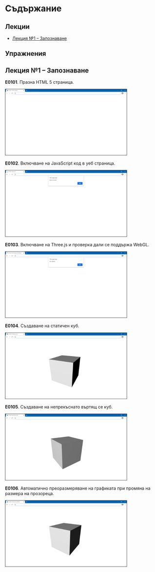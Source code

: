 # Съдържание

## Лекции
- [Лекция №1 &ndash; Запознаване](#лекция-1--запознаване)
<!--
- [Лекция №2 &ndash; Обекти](#лекция-2--обекти)
- [Лекция №3 &ndash; Материали](#лекция-3--материали)
- [Лекция №4 &ndash; Анимация](#лекция-4--анимация)
- [Лекция №5 &ndash; Роботи](#лекция-5--роботи)
- [Лекция №6 &ndash; Физика](#лекция-6--физика)
- [Лекция №7 &ndash; Стерео-1](#лекция-7--стерео-1)
- [Лекция №8 &ndash; Стерео-2](#лекция-8--стерео-2)
- [Лекция №9 &ndash; Позициониране](#лекция-9--позициониране)
- [Лекция №10 &ndash; Камера](#лекция-10--камера)
- [Лекция №11 &ndash; Текстури](#лекция-11--текстури)
- [Лекция №12 &ndash; Скелети](#лекция-12--скелети)
- [Лекция №13 &ndash; VR шлемове](#лекция-13--vr-шлемове)
- [Лекция №14 &ndash; Външни модели](#лекция-14--външни-модели)
-->

## Упражнения

<!--
- [Упражнение №9 &ndash; Позициониране](#упражнение-9--позициониране)
- [Упражнение №10 &ndash; Камера](#упражнение-10--камера)
- [Упражнение №13 &ndash; VR шлемове](#упражнение-13--vr-шлемове)
-->


## Лекция №1 &ndash; Запознаване

**E0101**. Празна HTML 5 страница.

[<kbd><img src="LecturesBG/01/E0101-html-skeleton.jpg" width="400"></kbd>](https://boytchev.github.io/CourseVAX/LecturesBG/01/E0101-html-skeleton.html)

**E0102**. Включване на JavaScript код в уеб страница.

[<kbd><img src="LecturesBG/01/E0102-js-code.jpg" width="400"></kbd>](https://boytchev.github.io/CourseVAX/LecturesBG/01/E0102-js-code.html)

**E0103**. Включване на Three.js и проверка дали се поддържа WebGL.

[<kbd><img src="LecturesBG/01/E0103-including-three-js.jpg" width="400"></kbd>](https://boytchev.github.io/CourseVAX/LecturesBG/01/E0103-including-three-js.html)

**E0104**. Създаване на статичен куб.

[<kbd><img src="LecturesBG/01/E0104-static-cube.jpg" width="400"></kbd>](https://boytchev.github.io/CourseVAX/LecturesBG/01/E0104-static-cube.html)

**E0105**. Създаване на непрекъснато въртящ се куб.

[<kbd><img src="LecturesBG/01/E0105-rotating-cube.jpg" width="400"></kbd>](https://boytchev.github.io/CourseVAX/LecturesBG/01/E0105-rotating-cube.html)

**E0106**. Автоматично преоразмеряване на графиката при промяна на размера на прозореца.

[<kbd><img src="LecturesBG/01/E0106-mobile-politeness.jpg" width="400"></kbd>](https://boytchev.github.io/CourseVAX/LecturesBG/01/E0106-mobile-politeness.html)

<!--
## Лекция №2 &ndash; Обекти

**E0201**. Показване на скоростта на работа с библиотеката Stats.

[<kbd><img src="LecturesBG/02/E0201-stats.jpg" width="400"></kbd>](https://boytchev.github.io/CourseVAX/LecturesBG/02/E0201-stats.html)

**E0202**. Модел на кръстачка от правоъгълни паралелепипеди с BoxGeometry.

[<kbd><img src="LecturesBG/02/E0202-3d-cross.jpg" width="400"></kbd>](https://boytchev.github.io/CourseVAX/LecturesBG/02/E0202-3d-cross.html)

**E0203**. Създаване на наша библиотека vax.js за по-кратък код.

[<kbd><img src="LecturesBG/02/E0203-vax.jpg" width="400"></kbd>](https://boytchev.github.io/CourseVAX/LecturesBG/02/E0203-vax.html)

**E0204**. Модел на стълба от цилиндри с CylinderGeometry.

[<kbd><img src="LecturesBG/02/E0204-ladder.jpg" width="400"></kbd>](https://boytchev.github.io/CourseVAX/LecturesBG/02/E0204-ladder.html)

**E0205**. Несполучлив опит за въртене на стълба.

[<kbd><img src="LecturesBG/02/E0205-disjoint-ladder.jpg" width="400"></kbd>](https://boytchev.github.io/CourseVAX/LecturesBG/02/E0205-disjoint-ladder.html)

**E0206**. Въртене на стълба, сглобена като един групов обект.

[<kbd><img src="LecturesBG/02/E0206-rotating-ladder.jpg" width="400"></kbd>](https://boytchev.github.io/CourseVAX/LecturesBG/02/E0206-rotating-ladder.html)

**E0207**. Модел на капсула от цилиндър и сфери със SphereGeometry.

[<kbd><img src="LecturesBG/02/E0207-capsule.jpg" width="400"></kbd>](https://boytchev.github.io/CourseVAX/LecturesBG/02/E0207-capsule.html)

**E0208**. Верига от 3 халки с тор с TorusGeometry.

[<kbd><img src="LecturesBG/02/E0208-chain.jpg" width="400"></kbd>](https://boytchev.github.io/CourseVAX/LecturesBG/02/E0208-chain.html)

**E0209**. Сплескване на халките чрез промяна на мащаба.

[<kbd><img src="LecturesBG/02/E0209-flat-chain.jpg" width="400"></kbd>](https://boytchev.github.io/CourseVAX/LecturesBG/02/E0209-flat-chain.html)

**E0210**. Изчезващи недобре въртящи се плочки с PlaneGeometry.

[<kbd><img src="LecturesBG/02/E0210-planes.jpg" width="400"></kbd>](https://boytchev.github.io/CourseVAX/LecturesBG/02/E0210-planes.html)

**E0211**. Замяна на плочките с 3D плочки.

[<kbd><img src="LecturesBG/02/E0211-3D-plates.jpg" width="400"></kbd>](https://boytchev.github.io/CourseVAX/LecturesBG/02/E0211-3D-plates.html)

**E0212**. Правилно въртящи се плочки с промяна на реда на въртене около осите.

[<kbd><img src="LecturesBG/02/E0212-rotating-plates.jpg" width="400"></kbd>](https://boytchev.github.io/CourseVAX/LecturesBG/02/E0212-rotating-plates.html)

**E0213**. Сглобяване на продупчен пресечен конус-тръба от CylinderGeometry и RingGeometry.

[<kbd><img src="LecturesBG/02/E0213-cone-with-hole.jpg" width="400"></kbd>](https://boytchev.github.io/CourseVAX/LecturesBG/02/E0213-cone-with-hole.html)


## Лекция №3 &ndash; Материали

**E0301**. Основен материал &ndash; без полутонове.

[<kbd><img src="LecturesBG/03/E0301-basic-material.jpg" width="400"></kbd>](https://boytchev.github.io/CourseVAX/LecturesBG/03/E0301-basic-material.html)

**E0302**. Ламбертов материал с полутонове.

[<kbd><img src="LecturesBG/03/E0302-lambert-material.jpg" width="400"></kbd>](https://boytchev.github.io/CourseVAX/LecturesBG/03/E0302-lambert-material.html)

**E0303**. Фонгов материал с полутонове и лъскавина.

[<kbd><img src="LecturesBG/03/E0303-phong-material.jpg" width="400"></kbd>](https://boytchev.github.io/CourseVAX/LecturesBG/03/E0303-phong-material.html)

**E0304**. Сравнение на ламбертов и фонгов материал.

[<kbd><img src="LecturesBG/03/E0304-comparison-lambert-phong.jpg" width="400"></kbd>](https://boytchev.github.io/CourseVAX/LecturesBG/03/E0304-comparison-lambert-phong.html)

**E0305**. Фасетно (плоско) осветяване на отделните стени.

[<kbd><img src="LecturesBG/03/E0305-flat-shading.jpg" width="400"></kbd>](https://boytchev.github.io/CourseVAX/LecturesBG/03/E0305-flat-shading.html)

**E0306**. Контролиране на степента на лъскавината при фонгов материал.

[<kbd><img src="LecturesBG/03/E0306-shininess.jpg" width="400"></kbd>](https://boytchev.github.io/CourseVAX/LecturesBG/03/E0306-shininess.html)

**E0307**. Прозрачност без ръчно контролиране на реда на рисуване.

[<kbd><img src="LecturesBG/03/E0307-opacity.jpg" width="400"></kbd>](https://boytchev.github.io/CourseVAX/LecturesBG/03/E0307-opacity.html)

**E0308**. Прозрачност с ръчно контролиране на реда на рисуване.

[<kbd><img src="LecturesBG/03/E0308-opacity-2.jpg" width="400"></kbd>](https://boytchev.github.io/CourseVAX/LecturesBG/03/E0308-opacity-2.html)

**E0309**. Помощен материал за визуализиране на ориентацията на нормалните вектори.

[<kbd><img src="LecturesBG/03/E0309-normal-material.jpg" width="400"></kbd>](https://boytchev.github.io/CourseVAX/LecturesBG/03/E0309-normal-material.html)

**E0310**. Помощен обект за визуализиране на нормалните вектори като отсечки.

[<kbd><img src="LecturesBG/03/E0310-normal-helper.jpg" width="400"></kbd>](https://boytchev.github.io/CourseVAX/LecturesBG/03/E0310-normal-helper.html)

**E0311**. Използване на точкова светлина.

[<kbd><img src="LecturesBG/03/E0311-point-light.jpg" width="400"></kbd>](https://boytchev.github.io/CourseVAX/LecturesBG/03/E0311-point-light.html)

**E0312**. Модел с три цветни и подвижни точкови светлини.

[<kbd><img src="LecturesBG/03/E0312-three-point-lights.jpg" width="400"></kbd>](https://boytchev.github.io/CourseVAX/LecturesBG/03/E0312-three-point-lights.html)

**E0313**. Създаване на сянка на обект върху друг обект.

[<kbd><img src="LecturesBG/03/E0313-shadow.jpg" width="400"></kbd>](https://boytchev.github.io/CourseVAX/LecturesBG/03/E0313-shadow.html)

**E0314**. Сянка пти точкова светлина.

[<kbd><img src="LecturesBG/03/E0314-point-light-shadow.jpg" width="400"></kbd>](https://boytchev.github.io/CourseVAX/LecturesBG/03/E0314-point-light-shadow.html)

**E0315**. Използване на насочена светлина.

[<kbd><img src="LecturesBG/03/E0315-directional-light.jpg" width="400"></kbd>](https://boytchev.github.io/CourseVAX/LecturesBG/03/E0315-directional-light.html)

**E0316**. Използване на прожекторна светлина.

[<kbd><img src="LecturesBG/03/E0316-spot-light.jpg" width="400"></kbd>](https://boytchev.github.io/CourseVAX/LecturesBG/03/E0316-spot-light.html)

**E0317**. Използване на полусферична светлина.

[<kbd><img src="LecturesBG/03/E0317-hemisphere-light.jpg" width="400"></kbd>](https://boytchev.github.io/CourseVAX/LecturesBG/03/E0317-hemisphere-light.html)

**E0318**. Използване на околна светлина и прожекторна светлина.

[<kbd><img src="LecturesBG/03/E0318-ambient-and-spot-lights.jpg" width="400"></kbd>](https://boytchev.github.io/CourseVAX/LecturesBG/03/E0318-ambient-and-spot-lights.html)

**E0319**. Добавяне на излъчвана светлина от обект.

[<kbd><img src="LecturesBG/03/E0319-emissive-light.jpg" width="400"></kbd>](https://boytchev.github.io/CourseVAX/LecturesBG/03/E0319-emissive-light.html)



## Лекция №4 &ndash; Анимация

**E0401**. Движение между две случайни точки в 3D.

[<kbd><img src="LecturesBG/04/E0401-linear-vector.jpg" width="400"></kbd>](https://boytchev.github.io/CourseVAX/LecturesBG/04/E0401-linear-vector.html)

**E0402**. Забавено движение между две случайни точки в 3D.

[<kbd><img src="LecturesBG/04/E0402-linear-vector-slow.jpg" width="400"></kbd>](https://boytchev.github.io/CourseVAX/LecturesBG/04/E0402-linear-vector-slow.html)

**E0403**. Забързано движение между две случайни точки в 3D.

[<kbd><img src="LecturesBG/04/E0403-linear-vector-fast.jpg" width="400"></kbd>](https://boytchev.github.io/CourseVAX/LecturesBG/04/E0403-linear-vector-fast.html)

**E0404**. Верижно движение като поредица от няколко линейни движения.

[<kbd><img src="LecturesBG/04/E0404-linear-vector-chained.jpg" width="400"></kbd>](https://boytchev.github.io/CourseVAX/LecturesBG/04/E0404-linear-vector-chained.html)

**E0405**. Движение с линейна комбинация.

[<kbd><img src="LecturesBG/04/E0405-linear-combination.jpg" width="400"></kbd>](https://boytchev.github.io/CourseVAX/LecturesBG/04/E0405-linear-combination.html)

**E0406**. Движение с динамична линейна комбинация.

[<kbd><img src="LecturesBG/04/E0406-linear-combination-dynamic.jpg" width="400"></kbd>](https://boytchev.github.io/CourseVAX/LecturesBG/04/E0406-linear-combination-dynamic.html)

**E0407**. Пилон с лампа и с рояк мухи около нея &ndash; движение по околната стена на цилиндър.

[<kbd><img src="LecturesBG/04/E0407-trajectory-cylindrical.jpg" width="400"></kbd>](https://boytchev.github.io/CourseVAX/LecturesBG/04/E0407-trajectory-cylindrical.html)

**E0408**. Движение по наклонена заоблена траектория.

[<kbd><img src="LecturesBG/04/E0408-trajectory-formula.jpg" width="400"></kbd>](https://boytchev.github.io/CourseVAX/LecturesBG/04/E0408-trajectory-formula.html)

**E0409**. Библиотека tween.

[<kbd><img src="LecturesBG/04/E0409-tween.jpg" width="400"></kbd>](https://boytchev.github.io/CourseVAX/LecturesBG/04/E0409-tween.html)

**E0410**. Отлагане на началото на анимация.

[<kbd><img src="LecturesBG/04/E0410-tween-delay.jpg" width="400"></kbd>](https://boytchev.github.io/CourseVAX/LecturesBG/04/E0410-tween-delay.html)

**E0411**. Едновременно движение на група от обекти.

[<kbd><img src="LecturesBG/04/E0411-tween-group.jpg" width="400"></kbd>](https://boytchev.github.io/CourseVAX/LecturesBG/04/E0411-tween-group.html)

**E0412**. Безкрайна поредица от движения.

[<kbd><img src="LecturesBG/04/E0412-tween-infinite.jpg" width="400"></kbd>](https://boytchev.github.io/CourseVAX/LecturesBG/04/E0412-tween-infinite.html)

**E0413**. Кубична плавност в началото на движение.

[<kbd><img src="LecturesBG/04/E0413-tween-cubic-in.jpg" width="400"></kbd>](https://boytchev.github.io/CourseVAX/LecturesBG/04/E0413-tween-cubic-in.html)

**E0414**. Кубична плавност в края на движение.

[<kbd><img src="LecturesBG/04/E0414-tween-cubic-out.jpg" width="400"></kbd>](https://boytchev.github.io/CourseVAX/LecturesBG/04/E0414-tween-cubic-out.html)

**E0415**.  Кубична плавност в началото и в края на движение.

[<kbd><img src="LecturesBG/04/E0415-tween-cubic-inout.jpg" width="400"></kbd>](https://boytchev.github.io/CourseVAX/LecturesBG/04/E0415-tween-cubic-inout.html)

**E0416**. Еластична плавност в края на движение.

[<kbd><img src="LecturesBG/04/E0416-tween-elastic-out.jpg" width="400"></kbd>](https://boytchev.github.io/CourseVAX/LecturesBG/04/E0416-tween-elastic-out.html)

**E0417**. Интерактивна промяна на числова стойност.

[<kbd><img src="LecturesBG/04/E0417-gui-number.jpg" width="400"></kbd>](https://boytchev.github.io/CourseVAX/LecturesBG/04/E0417-gui-number.html)

**E0418**. Интерактивна промяна на координати.

[<kbd><img src="LecturesBG/04/E0418-gui-coordinates.jpg" width="400"></kbd>](https://boytchev.github.io/CourseVAX/LecturesBG/04/E0418-gui-coordinates.html)

**E0419**. Групиране на интерактивни елементи в папки.

[<kbd><img src="LecturesBG/04/E0419-gui-folders.jpg" width="400"></kbd>](https://boytchev.github.io/CourseVAX/LecturesBG/04/E0419-gui-folders.html)

**E0420**. Интерактивна промяна на булева стойност.

[<kbd><img src="LecturesBG/04/E0420-gui-boolean.jpg" width="400"></kbd>](https://boytchev.github.io/CourseVAX/LecturesBG/04/E0420-gui-boolean.html)

**E0421**. Задаване на списък от възможни стойности.

[<kbd><img src="LecturesBG/04/E0421-gui-list.jpg" width="400"></kbd>](https://boytchev.github.io/CourseVAX/LecturesBG/04/E0421-gui-list.html)

**E0422**. Задаване на списък от имена на възможни стойности. 

[<kbd><img src="LecturesBG/04/E0422-gui-list-named.jpg" width="400"></kbd>](https://boytchev.github.io/CourseVAX/LecturesBG/04/E0422-gui-list-named.html)

**E0423**. Интерактивна промяна на цвят.

[<kbd><img src="LecturesBG/04/E0423-gui-color.jpg" width="400"></kbd>](https://boytchev.github.io/CourseVAX/LecturesBG/04/E0423-gui-color.html)

**E0424**. Интерактивна навигация с контроли.

[<kbd><img src="LecturesBG/04/E0424-navigation-gui.jpg" width="400"></kbd>](https://boytchev.github.io/CourseVAX/LecturesBG/04/E0424-navigation-gui.html)

**E0425**. Интерактивна навигация с мишка.

[<kbd><img src="LecturesBG/04/E0425-navigation-mouse.jpg" width="400"></kbd>](https://boytchev.github.io/CourseVAX/LecturesBG/04/E0425-navigation-mouse.html)

**E0426**. Интерактивна навигация с OrbitControls.

[<kbd><img src="LecturesBG/04/E0426-navigation-orbit.jpg" width="400"></kbd>](https://boytchev.github.io/CourseVAX/LecturesBG/04/E0426-navigation-orbit.html)



## Лекция №5 &ndash; Роботи

**E0501**. Използване на вложени обекти за сглобяване на съставен обект.

[<kbd><img src="LecturesBG/05/E0501-Example-E0206-rotating-ladder.jpg" width="400"></kbd>](https://boytchev.github.io/CourseVAX/LecturesBG/05/E0501-Example-E0206-rotating-ladder.html)

**E0502**. Използване на вложени обекти за олекотяване на движение.

[<kbd><img src="LecturesBG/05/E0502-Example-E0408-trajectory-formula.jpg" width="400"></kbd>](https://boytchev.github.io/CourseVAX/LecturesBG/05/E0502-Example-E0408-trajectory-formula.html)

**E0503**. Ръчно движение и ориентация на тухла по окръжност.

[<kbd><img src="LecturesBG/05/E0503-Rotating-cuboid-1.jpg" width="400"></kbd>](https://boytchev.github.io/CourseVAX/LecturesBG/05/E0503-Rotating-cuboid-1.html)

**E0504**. Автоматична ориентация на тухла чрез вложен обект.

[<kbd><img src="LecturesBG/05/E0504-Rotating-cuboid-2.jpg" width="400"></kbd>](https://boytchev.github.io/CourseVAX/LecturesBG/05/E0504-Rotating-cuboid-2.html)

**E0505**. Една степен на свобода &ndash; с транслация.

[<kbd><img src="LecturesBG/05/E0505-Translation-DOF=1.jpg" width="400"></kbd>](https://boytchev.github.io/CourseVAX/LecturesBG/05/E0505-Translation-DOF=1.html)

**E0506**. Една степен на свобода &ndash; с ротация.

[<kbd><img src="LecturesBG/05/E0506-Rotation-DOF=1.jpg" width="400"></kbd>](https://boytchev.github.io/CourseVAX/LecturesBG/05/E0506-Rotation-DOF=1.html)

**E0507**. Две степени на свобода &ndash; с транслации.

[<kbd><img src="LecturesBG/05/E0507-Translations-DOF=2.jpg" width="400"></kbd>](https://boytchev.github.io/CourseVAX/LecturesBG/05/E0507-Translations-DOF=2.html)

**E0508**. Две степени на свобода &ndash; с ротации.

[<kbd><img src="LecturesBG/05/E0508-Rotations-DOF=2.jpg" width="400"></kbd>](https://boytchev.github.io/CourseVAX/LecturesBG/05/E0508-Rotations-DOF=2.html)

**E0509**. Две степени на свобода &ndash; с транслация и ротация.

[<kbd><img src="LecturesBG/05/E0509-Rotation-and-translation-DOF=2.jpg" width="400"></kbd>](https://boytchev.github.io/CourseVAX/LecturesBG/05/E0509-Rotation-and-translation-DOF=2.html)

**E0510**. Основен елемент на робот.

[<kbd><img src="LecturesBG/05/E0510-Robot-element.jpg" width="400"></kbd>](https://boytchev.github.io/CourseVAX/LecturesBG/05/E0510-Robot-element.html)

**E0511**. Ръчно въртене в шарнира на елемент на робот.

[<kbd><img src="LecturesBG/05/E0511-Gui-element.jpg" width="400"></kbd>](https://boytchev.github.io/CourseVAX/LecturesBG/05/E0511-Gui-element.html)

**E0512**. Проблем при закачен втори елемент на робот.

[<kbd><img src="LecturesBG/05/E0512-Attempt-at-two-elements.jpg" width="400"></kbd>](https://boytchev.github.io/CourseVAX/LecturesBG/05/E0512-Attempt-at-two-elements.html)

**E0513**. Робот от 2 свързани елемента.

[<kbd><img src="LecturesBG/05/E0513-Two-elements.jpg" width="400"></kbd>](https://boytchev.github.io/CourseVAX/LecturesBG/05/E0513-Two-elements.html)

**E0514**. Робот от 4 свързани елемента.

[<kbd><img src="LecturesBG/05/E0514-Four-elements.jpg" width="400"></kbd>](https://boytchev.github.io/CourseVAX/LecturesBG/05/E0514-Four-elements.html)

**E0515**. Плавно движение на елементите на робот.

[<kbd><img src="LecturesBG/05/E0515-Smooth-motion.jpg" width="400"></kbd>](https://boytchev.github.io/CourseVAX/LecturesBG/05/E0515-Smooth-motion.html)

**E0516**. Добавяне на щипци в края на манипулатор на робот.

[<kbd><img src="LecturesBG/05/E0516-Tongs.jpg" width="400"></kbd>](https://boytchev.github.io/CourseVAX/LecturesBG/05/E0516-Tongs.html)

**E0517**. Ръчно захващане на обекти с робот и определяне на позата.

[<kbd><img src="LecturesBG/05/E0517-Robot-scene.jpg" width="400"></kbd>](https://boytchev.github.io/CourseVAX/LecturesBG/05/E0517-Robot-scene.html)

**E0518**. Автоматична смяна на една поза с друга поза.

[<kbd><img src="LecturesBG/05/E0518-Automatic-control.jpg" width="400"></kbd>](https://boytchev.github.io/CourseVAX/LecturesBG/05/E0518-Automatic-control.html)

**E0519**. Автоматична смяна на поза през междинна, неутрална поза.

[<kbd><img src="LecturesBG/05/E0519-Full-control.jpg" width="400"></kbd>](https://boytchev.github.io/CourseVAX/LecturesBG/05/E0519-Full-control.html)



## Лекция №6 &ndash; Физика

**E0601**. Включване на библиотеката Physijs.

[<kbd><img src="LecturesBG/06/E0601-Physijs-library.jpg" width="400"></kbd>](https://boytchev.github.io/CourseVAX/LecturesBG/06/E0601-Physijs-library.html)

**E0602**. Падане на топка върху твърда земя.

[<kbd><img src="LecturesBG/06/E0602-Ground.jpg" width="400"></kbd>](https://boytchev.github.io/CourseVAX/LecturesBG/06/E0602-Ground.html)

**E0603**. Падане на две топки.

[<kbd><img src="LecturesBG/06/E0603-Two-balls.jpg" width="400"></kbd>](https://boytchev.github.io/CourseVAX/LecturesBG/06/E0603-Two-balls.html)

**E0604**. Падане на 20 топки.

[<kbd><img src="LecturesBG/06/E0604-Twenty-balls.jpg" width="400"></kbd>](https://boytchev.github.io/CourseVAX/LecturesBG/06/E0604-Twenty-balls.html)

**E0605**. Обекти с форма на кубове, но с физично поведение на сфери.

[<kbd><img src="LecturesBG/06/E0605-Twenty-cubes.jpg" width="400"></kbd>](https://boytchev.github.io/CourseVAX/LecturesBG/06/E0605-Twenty-cubes.html)

**E0606**. Кубове с поведение на кубове.

[<kbd><img src="LecturesBG/06/E0606-Twenty-cubes-2.jpg" width="400"></kbd>](https://boytchev.github.io/CourseVAX/LecturesBG/06/E0606-Twenty-cubes-2.html)

**E0607**. Вертикално подскачане на кубчета.

[<kbd><img src="LecturesBG/06/E0607-Jumping-cubes.jpg" width="400"></kbd>](https://boytchev.github.io/CourseVAX/LecturesBG/06/E0607-Jumping-cubes.html)

**E0608**. Вертикално подскачане със завъртане.

[<kbd><img src="LecturesBG/06/E0608-Jumping-cubes-2.jpg" width="400"></kbd>](https://boytchev.github.io/CourseVAX/LecturesBG/06/E0608-Jumping-cubes-2.html)

**E0609**. Модел на домино.

[<kbd><img src="LecturesBG/06/E0609-Domino.jpg" width="400"></kbd>](https://boytchev.github.io/CourseVAX/LecturesBG/06/E0609-Domino.html)

**E0610**. Капсули като единични обекти.

[<kbd><img src="LecturesBG/06/E0610-Capsules.jpg" width="400"></kbd>](https://boytchev.github.io/CourseVAX/LecturesBG/06/E0610-Capsules.html)

**E0611**. Капсули като групови обекти.

[<kbd><img src="LecturesBG/06/E0611-Capsule-groups.jpg" width="400"></kbd>](https://boytchev.github.io/CourseVAX/LecturesBG/06/E0611-Capsule-groups.html)

**E0612**. Пешки.

[<kbd><img src="LecturesBG/06/E0612-Pawns.jpg" width="400"></kbd>](https://boytchev.github.io/CourseVAX/LecturesBG/06/E0612-Pawns.html)

**E0613**. Гравитационен колапс.

[<kbd><img src="LecturesBG/06/E0613-Gravity-collapse.jpg" width="400"></kbd>](https://boytchev.github.io/CourseVAX/LecturesBG/06/E0613-Gravity-collapse.html)

**E0614**. Планета около звезда.

[<kbd><img src="LecturesBG/06/E0614-Gravity.jpg" width="400"></kbd>](https://boytchev.github.io/CourseVAX/LecturesBG/06/E0614-Gravity.html)

**E0615**. Симулация на задачата за трите тела.

[<kbd><img src="LecturesBG/06/E0615-Three-body-problem.jpg" width="400"></kbd>](https://boytchev.github.io/CourseVAX/LecturesBG/06/E0615-Three-body-problem.html)

**E0616**. Модел на панта с ограничение.

[<kbd><img src="LecturesBG/06/E0616-Door-with-hinge.jpg" width="400"></kbd>](https://boytchev.github.io/CourseVAX/LecturesBG/06/E0616-Door-with-hinge.html)

**E0617**. Установяване на удар между два обекта.

[<kbd><img src="LecturesBG/06/E0617-Collissions.jpg" width="400"></kbd>](https://boytchev.github.io/CourseVAX/LecturesBG/06/E0617-Collissions.html)

**E0618**. Падащи обекти разбиват плочки на пода.

[<kbd><img src="LecturesBG/06/E0618-Floor-of-tiles.jpg" width="400"></kbd>](https://boytchev.github.io/CourseVAX/LecturesBG/06/E0618-Floor-of-tiles.html)

**E0619**. Понички падат в кутия, направена от височинна карта.

[<kbd><img src="LecturesBG/06/E0619-Donuts-box.jpg" width="400"></kbd>](https://boytchev.github.io/CourseVAX/LecturesBG/06/E0619-Donuts-box.html)



## Лекция №7 &ndash; Стерео-1

**E0701**. Илюстрация на стереопсис.

[<kbd><img src="LecturesBG/07/E0701-Stereopsis.jpg" width="400"></kbd>](https://boytchev.github.io/CourseVAX/LecturesBG/07/E0701-Stereopsis.html)

**E0702**. Конвергенция (събиране) на очи.

[<kbd><img src="LecturesBG/07/E0702-Convergence.jpg" width="400"></kbd>](https://boytchev.github.io/CourseVAX/LecturesBG/07/E0702-Convergence.html)

**E0703**. Сцена без тримерни подсказки.

[<kbd><img src="LecturesBG/07/E0703-No-hint.jpg" width="400"></kbd>](https://boytchev.github.io/CourseVAX/LecturesBG/07/E0703-No-hint.html)

**E0704**. Сцена с тримерна подсказка от размера на обектите.

[<kbd><img src="LecturesBG/07/E0704-Hint-size.jpg" width="400"></kbd>](https://boytchev.github.io/CourseVAX/LecturesBG/07/E0704-Hint-size.html)

**E0705**. Сцена с тримерна подсказка от цвета на обектите.

[<kbd><img src="LecturesBG/07/E0705-Hint-color.jpg" width="400"></kbd>](https://boytchev.github.io/CourseVAX/LecturesBG/07/E0705-Hint-color.html)

**E0706**. Сцена с тримерна подсказка от текстурата на обектите.

[<kbd><img src="LecturesBG/07/E0706-Hint-texture.jpg" width="400"></kbd>](https://boytchev.github.io/CourseVAX/LecturesBG/07/E0706-Hint-texture.html)

**E0707**. Сцена с тримерна подсказка от паралакс.

[<kbd><img src="LecturesBG/07/E0707-Hint-paralax.jpg" width="400"></kbd>](https://boytchev.github.io/CourseVAX/LecturesBG/07/E0707-Hint-paralax.html)

**E0708**. Сцена с тримерна подсказка от припокриване на обектите.

[<kbd><img src="LecturesBG/07/E0708-Hint-overlap.jpg" width="400"></kbd>](https://boytchev.github.io/CourseVAX/LecturesBG/07/E0708-Hint-overlap.html)




## Лекция №8 &ndash; Стерео-2

**E0801**. Ефект на Z-борба.

[<kbd><img src="LecturesBG/08/E0801-Z-fighting-1.jpg" width="400"></kbd>](https://boytchev.github.io/CourseVAX/LecturesBG/08/E0801-Z-fighting-1.html)

**E0802**. Елиминиране на Z-борба чрез преместване в пространството.

[<kbd><img src="LecturesBG/08/E0802-Z-fighting-2.jpg" width="400"></kbd>](https://boytchev.github.io/CourseVAX/LecturesBG/08/E0802-Z-fighting-2.html)

**E0803**. Елиминиране на Z-борба чрез преместване в дълбочина.

[<kbd><img src="LecturesBG/08/E0803-Z-fighting-3.jpg" width="400"></kbd>](https://boytchev.github.io/CourseVAX/LecturesBG/08/E0803-Z-fighting-3.html)

**E0804**. Материал за дълбочина.

[<kbd><img src="LecturesBG/08/E0804-Depth-material.jpg" width="400"></kbd>](https://boytchev.github.io/CourseVAX/LecturesBG/08/E0804-Depth-material.html)

**E0805**. Първи анаглифен модел.

[<kbd><img src="LecturesBG/08/E0805-First-Anaglyph.jpg" width="400"></kbd>](https://boytchev.github.io/CourseVAX/LecturesBG/08/E0805-First-Anaglyph.html)

**E0806**. Анаглифен модел с много обекти.

[<kbd><img src="LecturesBG/08/E0806-Many-anaglyph-objects.jpg" width="400"></kbd>](https://boytchev.github.io/CourseVAX/LecturesBG/08/E0806-Many-anaglyph-objects.html)

**E0807**. Скъсено фокусно разстояние.

[<kbd><img src="LecturesBG/08/E0807-Focal-distance.jpg" width="400"></kbd>](https://boytchev.github.io/CourseVAX/LecturesBG/08/E0807-Focal-distance.html)

**E0808**. Топащи се топки в кутия.

[<kbd><img src="LecturesBG/08/E0808-Balls-in-a-box.jpg" width="400"></kbd>](https://boytchev.github.io/CourseVAX/LecturesBG/08/E0808-Balls-in-a-box.html)

**E0809**. Първи паралаксен модел за право гледане.

[<kbd><img src="LecturesBG/08/E0809-First-Parallax.jpg" width="400"></kbd>](https://boytchev.github.io/CourseVAX/LecturesBG/08/E0809-First-Parallax.html)

**E0810**. Паралаксен модел с много обекти за право гледане.

[<kbd><img src="LecturesBG/08/E0810-Many-parallax-objects.jpg" width="400"></kbd>](https://boytchev.github.io/CourseVAX/LecturesBG/08/E0810-Many-parallax-objects.html)

**E0811**. Паралаксен модел с много обекти за кръстосано гледане.

[<kbd><img src="LecturesBG/08/E0811-Many-crossed-parallax-objects.jpg" width="400"></kbd>](https://boytchev.github.io/CourseVAX/LecturesBG/08/E0811-Many-crossed-parallax-objects.html)




## Лекция №9 &ndash; Позициониране

**E0901**. Извличане на GPS координати.

[<kbd><img src="LecturesBG/09/E0901-GPS-Coordinates.jpg" width="400"></kbd>](https://boytchev.github.io/CourseVAX/LecturesBG/09/E0901-GPS-Coordinates.html)

**E0902**. Извличане на GPS координати и тяхната точност.

[<kbd><img src="LecturesBG/09/E0902-GPS-Coordinates-accuracy.jpg" width="400"></kbd>](https://boytchev.github.io/CourseVAX/LecturesBG/09/E0902-GPS-Coordinates-accuracy.html)

**E0903**. Проба с отказ на предоставяне на геолокационни данни.

[<kbd><img src="LecturesBG/09/E0903-GPS-Coordinates-error.jpg" width="400"></kbd>](https://boytchev.github.io/CourseVAX/LecturesBG/09/E0903-GPS-Coordinates-error.html)

**E0904**. Позициониране върху географска карта.

[<kbd><img src="LecturesBG/09/E0904-Geographical-map.jpg" width="400"></kbd>](https://boytchev.github.io/CourseVAX/LecturesBG/09/E0904-Geographical-map.html)

**E0905**. Извличане на ориентацията на мобилно устройство.

[<kbd><img src="LecturesBG/09/E0905-Device-orientation.jpg" width="400"></kbd>](https://boytchev.github.io/CourseVAX/LecturesBG/09/E0905-Device-orientation.html)

**E0906**. Модел на виртуален компас.

[<kbd><img src="LecturesBG/09/E0906-Compass.jpg" width="400"></kbd>](https://boytchev.github.io/CourseVAX/LecturesBG/09/E0906-Compass.html)

**E0907**. Извличане на данни за ускорението и гравитацията.

[<kbd><img src="LecturesBG/09/E0907-Device-motion.jpg" width="400"></kbd>](https://boytchev.github.io/CourseVAX/LecturesBG/09/E0907-Device-motion.html)

**E0908**. Определяне на шума в данните от акселометъра.

[<kbd><img src="LecturesBG/09/E0908-Accelometer-noise.jpg" width="400"></kbd>](https://boytchev.github.io/CourseVAX/LecturesBG/09/E0908-Accelometer-noise.html)




## Лекция №10 &ndash; Камера

**E1001**. Проверка дали могат да се извлекат медийни данни.

[<kbd><img src="LecturesBG/10/E1001-Check-getUserMedia.jpg" width="400"></kbd>](https://boytchev.github.io/CourseVAX/LecturesBG/10/E1001-Check-getUserMedia.html)

**E1002**. Извеждане на списък от входни и изходни медийни канали.

[<kbd><img src="LecturesBG/10/E1002-Media-devices.jpg" width="400"></kbd>](https://boytchev.github.io/CourseVAX/LecturesBG/10/E1002-Media-devices.html)

**E1003**. Получаване на видео поток от камерата на устройството.

[<kbd><img src="LecturesBG/10/E1003-Video-stream.jpg" width="400"></kbd>](https://boytchev.github.io/CourseVAX/LecturesBG/10/E1003-Video-stream.html)

**E1004**. Софтуерно пускане и спиране на камерата.

[<kbd><img src="LecturesBG/10/E1004-Stop-video-stream.jpg" width="400"></kbd>](https://boytchev.github.io/CourseVAX/LecturesBG/10/E1004-Stop-video-stream.html)

**E1005**. Получаване на стоп-кадър (snapshot) от видео.

[<kbd><img src="LecturesBG/10/E1005-Snapshot.jpg" width="400"></kbd>](https://boytchev.github.io/CourseVAX/LecturesBG/10/E1005-Snapshot.html)

**E1006**. Конвертиране на цветно изображение в черно-бяло.

[<kbd><img src="LecturesBG/10/E1006-Grayscale.jpg" width="400"></kbd>](https://boytchev.github.io/CourseVAX/LecturesBG/10/E1006-Grayscale.html)

**E1007**. Наслагване на прозрачен слой с компютърно генерирана графика.

[<kbd><img src="LecturesBG/10/E1007-Transparent-canvas.jpg" width="400"></kbd>](https://boytchev.github.io/CourseVAX/LecturesBG/10/E1007-Transparent-canvas.html)

**E1008**. Демонстрация на хлъзгане на слоевете.

[<kbd><img src="LecturesBG/10/E1008-AR-sliding-effect.jpg" width="400"></kbd>](https://boytchev.github.io/CourseVAX/LecturesBG/10/E1008-AR-sliding-effect.html)

**E1009**. Премахване на хлъзгането с корекция във фрустума.

[<kbd><img src="LecturesBG/10/E1009-AR.jpg" width="400"></kbd>](https://boytchev.github.io/CourseVAX/LecturesBG/10/E1009-AR.html)

**E1010**. Намиране на лица с филтър за достоверност.

[<kbd><img src="LecturesBG/10/E1010-Face-detection-(pico.js).jpg" width="400"></kbd>](https://boytchev.github.io/CourseVAX/LecturesBG/10/E1010-Face-detection-(pico.js).html)

**E1011**. Намиране на лица без филтър за достоверност.

[<kbd><img src="LecturesBG/10/E1011-Face-detection-2-(pico.js).jpg" width="400"></kbd>](https://boytchev.github.io/CourseVAX/LecturesBG/10/E1011-Face-detection-2-(pico.js).html)

**E1012**. Намиране на лица, очи и усти.

[<kbd><img src="LecturesBG/10/E1012-Face-detection-(tracking.js).jpg" width="400"></kbd>](https://boytchev.github.io/CourseVAX/LecturesBG/10/E1012-Face-detection-(tracking.js).html)




## Лекция №11 &ndash; Текстури

**E1101**. Текстура върху куб.

[<kbd><img src="LecturesBG/11/E1101-Texture-on-cube.jpg" width="400"></kbd>](https://boytchev.github.io/CourseVAX/LecturesBG/11/E1101-Texture-on-cube.html)

**E1102**. Вградена текстура с Data URI.

[<kbd><img src="LecturesBG/11/E1102-Data-URI.jpg" width="400"></kbd>](https://boytchev.github.io/CourseVAX/LecturesBG/11/E1102-Data-URI.html)

**E1103**. Каменна стена.

[<kbd><img src="LecturesBG/11/E1103-Stone-wall.jpg" width="400"></kbd>](https://boytchev.github.io/CourseVAX/LecturesBG/11/E1103-Stone-wall.html)

**E1104**. Грешни текстурни координати.

[<kbd><img src="LecturesBG/11/E1104-Wrong-UV-coordinates.jpg" width="400"></kbd>](https://boytchev.github.io/CourseVAX/LecturesBG/11/E1104-Wrong-UV-coordinates.html)

**E1105**. Правилни текстурни координати.

[<kbd><img src="LecturesBG/11/E1105-Correct-UV-coordinates.jpg" width="400"></kbd>](https://boytchev.github.io/CourseVAX/LecturesBG/11/E1105-Correct-UV-coordinates.html)

**E1106**. Текстура върху сфера.

[<kbd><img src="LecturesBG/11/E1106-Texture-on-sphere.jpg" width="400"></kbd>](https://boytchev.github.io/CourseVAX/LecturesBG/11/E1106-Texture-on-sphere.html)

**E1107**. Модел на земното кълбо.

[<kbd><img src="LecturesBG/11/E1107-Earth.jpg" width="400"></kbd>](https://boytchev.github.io/CourseVAX/LecturesBG/11/E1107-Earth.html)

**E1108**. Текстурна пикселизация и текстурен шум.

[<kbd><img src="LecturesBG/11/E1108-Pixelization-and-noise.jpg" width="400"></kbd>](https://boytchev.github.io/CourseVAX/LecturesBG/11/E1108-Pixelization-and-noise.html)

**E1109**. Премахване на пикселизацията и шума с mipmap текстури.

[<kbd><img src="LecturesBG/11/E1109-No-pixelization-and-noise.jpg" width="400"></kbd>](https://boytchev.github.io/CourseVAX/LecturesBG/11/E1109-No-pixelization-and-noise.html)

**E1110**. Използване на анизотропичен филтър.

[<kbd><img src="LecturesBG/11/E1110-Anisotropy.jpg" width="400"></kbd>](https://boytchev.github.io/CourseVAX/LecturesBG/11/E1110-Anisotropy.html)

**E1111**. Текстура с прозрачност.

[<kbd><img src="LecturesBG/11/E1111-Transparent-texture.jpg" width="400"></kbd>](https://boytchev.github.io/CourseVAX/LecturesBG/11/E1111-Transparent-texture.html)

**E1112**. Текстура с изпъкналост.

[<kbd><img src="LecturesBG/11/E1112-Bumps.jpg" width="400"></kbd>](https://boytchev.github.io/CourseVAX/LecturesBG/11/E1112-Bumps.html)

**E1113**. Кубична текстура.

[<kbd><img src="LecturesBG/11/E1113-Cube-texture.jpg" width="400"></kbd>](https://boytchev.github.io/CourseVAX/LecturesBG/11/E1113-Cube-texture.html)

**E1114**. Рисувана (канвас) текстура.

[<kbd><img src="LecturesBG/11/E1114-Canvas-texture.jpg" width="400"></kbd>](https://boytchev.github.io/CourseVAX/LecturesBG/11/E1114-Canvas-texture.html)

**E1115**. Текстура с шум.

[<kbd><img src="LecturesBG/11/E1115-Noise.jpg" width="400"></kbd>](https://boytchev.github.io/CourseVAX/LecturesBG/11/E1115-Noise.html)

**E1116**. Шум на Перлин.

[<kbd><img src="LecturesBG/11/E1116-Perlin-noise.jpg" width="400"></kbd>](https://boytchev.github.io/CourseVAX/LecturesBG/11/E1116-Perlin-noise.html)

**E1117**. Терен с шум на Перлин &ndash; 1.

[<kbd><img src="LecturesBG/11/E1117-Perlin-terrain-1.jpg" width="400"></kbd>](https://boytchev.github.io/CourseVAX/LecturesBG/11/E1117-Perlin-terrain-1.html)

**E1117**. Терен с шум на Перлин &ndash; 2.

[<kbd><img src="LecturesBG/11/E1117-Perlin-terrain-2.jpg" width="400"></kbd>](https://boytchev.github.io/CourseVAX/LecturesBG/11/E1117-Perlin-terrain-2.html)

**E1117**. Терен с шум на Перлин &ndash; 3.

[<kbd><img src="LecturesBG/11/E1117-Perlin-terrain-3.jpg" width="400"></kbd>](https://boytchev.github.io/CourseVAX/LecturesBG/11/E1117-Perlin-terrain-3.html)

**E1117**. Терен с шум на Перлин &ndash; 4.

[<kbd><img src="LecturesBG/11/E1117-Perlin-terrain-4.jpg" width="400"></kbd>](https://boytchev.github.io/CourseVAX/LecturesBG/11/E1117-Perlin-terrain-4.html)

**E1117**. Терен с шум на Перлин &ndash; 1, 2, 3 и 4.

[<kbd><img src="LecturesBG/11/E1117-Perlin-terrain-1234.jpg" width="400"></kbd>](https://boytchev.github.io/CourseVAX/LecturesBG/11/E1117-Perlin-terrain-1234.html)

**E1118**. Модел на остров с шум на Перлин.

[<kbd><img src="LecturesBG/11/E1118-Island.jpg" width="400"></kbd>](https://boytchev.github.io/CourseVAX/LecturesBG/11/E1118-Island.html)




## Лекция №12 &ndash; Скелети

**E1201**. Модел на бягащ човек.

[<kbd><img src="LecturesBG/12/E1201-Running-human.jpg" width="400"></kbd>](https://boytchev.github.io/CourseVAX/LecturesBG/12/E1201-Running-human.html)

**E1202**. Скелет на крак.

[<kbd><img src="LecturesBG/12/E1202-Leg-skeleton.jpg" width="400"></kbd>](https://boytchev.github.io/CourseVAX/LecturesBG/12/E1202-Leg-skeleton.html)

**E1203**. Скелет на крак и ходило.

[<kbd><img src="LecturesBG/12/E1203-Leg-skeleton-2.jpg" width="400"></kbd>](https://boytchev.github.io/CourseVAX/LecturesBG/12/E1203-Leg-skeleton-2.html)

**E1204**. Скелет от два крака.

[<kbd><img src="LecturesBG/12/E1204-Two-legs-skeleton.jpg" width="400"></kbd>](https://boytchev.github.io/CourseVAX/LecturesBG/12/E1204-Two-legs-skeleton.html)

**E1205**. Модел на кожа чрез сплайн.

[<kbd><img src="LecturesBG/12/E1205-Spline-skin.jpg" width="400"></kbd>](https://boytchev.github.io/CourseVAX/LecturesBG/12/E1205-Spline-skin.html)

**E1206**. Модел на кожа чрез подразделяне.

[<kbd><img src="LecturesBG/12/E1206-Subdivision-skin.jpg" width="400"></kbd>](https://boytchev.github.io/CourseVAX/LecturesBG/12/E1206-Subdivision-skin.html)

**E1207**. Свързване на кожа с кост.

[<kbd><img src="LecturesBG/12/E1207-SkinnedMesh-1.jpg" width="400"></kbd>](https://boytchev.github.io/CourseVAX/LecturesBG/12/E1207-SkinnedMesh-1.html)

**E1208**. Свързване на кожа с няколко кости.

[<kbd><img src="LecturesBG/12/E1208-SkinnedMesh-2.jpg" width="400"></kbd>](https://boytchev.github.io/CourseVAX/LecturesBG/12/E1208-SkinnedMesh-2.html)

**E1209**. Модел на огъващ се маркуч.

[<kbd><img src="LecturesBG/12/E1209-Hose.jpg" width="400"></kbd>](https://boytchev.github.io/CourseVAX/LecturesBG/12/E1209-Hose.html)

**E1210**. Морфинг на поза на робот.

[<kbd><img src="LecturesBG/12/E1210-Posture-morphing-1.jpg" width="400"></kbd>](https://boytchev.github.io/CourseVAX/LecturesBG/12/E1210-Posture-morphing-1.html)

**E1211**. Морфинг на поза на човек.

[<kbd><img src="LecturesBG/12/E1211-Posture-morphing-2.jpg" width="400"></kbd>](https://boytchev.github.io/CourseVAX/LecturesBG/12/E1211-Posture-morphing-2.html)

**E1212**. Морфинг на върховете на обект.

[<kbd><img src="LecturesBG/12/E1212-Vertex-morphing.jpg" width="400"></kbd>](https://boytchev.github.io/CourseVAX/LecturesBG/12/E1212-Vertex-morphing.html)

**E1213**. Морфинг на плътен обект без нормали.

[<kbd><img src="LecturesBG/12/E1213-Vertex-wo-normal-morphing.jpg" width="400"></kbd>](https://boytchev.github.io/CourseVAX/LecturesBG/12/E1213-Vertex-wo-normal-morphing.html)

**E1214**. Морфинг на плътен обект с нормали.

[<kbd><img src="LecturesBG/12/E1214-Vertex-with-normal-morphing.jpg" width="400"></kbd>](https://boytchev.github.io/CourseVAX/LecturesBG/12/E1214-Vertex-with-normal-morphing.html)

**E1215**. Морфинг между три обекта.

[<kbd><img src="LecturesBG/12/E1215-Double-morphing.jpg" width="400"></kbd>](https://boytchev.github.io/CourseVAX/LecturesBG/12/E1215-Double-morphing.html)

**E1216**. Морфинг на глава на Лий Пери Смит.

[<kbd><img src="LecturesBG/12/E1216-Head-morphing.jpg" width="400"></kbd>](https://boytchev.github.io/CourseVAX/LecturesBG/12/E1216-Head-morphing.html)





## Лекция №13 &ndash; VR шлемове

**E1301**. Емулиране на VR шлем.

[<kbd><img src="LecturesBG/13/E1301-WebXR-emulator.jpg" width="400"></kbd>](https://boytchev.github.io/CourseVAX/LecturesBG/13/E1301-WebXR-emulator.html)

**E1302**. Създаване на VR куб.

[<kbd><img src="LecturesBG/13/E1302-VR-cube.jpg" width="400"></kbd>](https://boytchev.github.io/CourseVAX/LecturesBG/13/E1302-VR-cube.html)

**E1303**. Центриране на гледната точка във VR куб.

[<kbd><img src="LecturesBG/13/E1303-Centered-VR-cube.jpg" width="400"></kbd>](https://boytchev.github.io/CourseVAX/LecturesBG/13/E1303-Centered-VR-cube.html)

**E1304**. Двжение напред и назад в тунел.

[<kbd><img src="LecturesBG/13/E1304-Tunnel.jpg" width="400"></kbd>](https://boytchev.github.io/CourseVAX/LecturesBG/13/E1304-Tunnel.html)

**E1305**. Обработване на събитията на контролерите.

[<kbd><img src="LecturesBG/13/E1305-Controllers.jpg" width="400"></kbd>](https://boytchev.github.io/CourseVAX/LecturesBG/13/E1305-Controllers.html)

**E1306**. Задаване на потребителски образ на контролерите.

[<kbd><img src="LecturesBG/13/E1306-Controller-image.jpg" width="400"></kbd>](https://boytchev.github.io/CourseVAX/LecturesBG/13/E1306-Controller-image.html)

**E1307**. Използване на фабричен 3D модел на контролерите.

[<kbd><img src="LecturesBG/13/E1307-Controller-model.jpg" width="400"></kbd>](https://boytchev.github.io/CourseVAX/LecturesBG/13/E1307-Controller-model.html)

**E1308**. Движение чрез контролерите.

[<kbd><img src="LecturesBG/13/E1308-Controller-motion.jpg" width="400"></kbd>](https://boytchev.github.io/CourseVAX/LecturesBG/13/E1308-Controller-motion.html)

**E1309**. Избиране на обекти с поглед.

[<kbd><img src="LecturesBG/13/E1309-Looking.jpg" width="400"></kbd>](https://boytchev.github.io/CourseVAX/LecturesBG/13/E1309-Looking.html)

**E1310**. Избиране на обекти с посочване с контролер.

[<kbd><img src="LecturesBG/13/E1310-Selecting.jpg" width="400"></kbd>](https://boytchev.github.io/CourseVAX/LecturesBG/13/E1310-Selecting.html)

**E1311**. Посочване на точка от сцената с контролер.

[<kbd><img src="LecturesBG/13/E1311-Intersection-point.jpg" width="400"></kbd>](https://boytchev.github.io/CourseVAX/LecturesBG/13/E1311-Intersection-point.html)

**E1312**. Създаване на кубове с посочване с контролер.

[<kbd><img src="LecturesBG/13/E1312-Creating-cubes.jpg" width="400"></kbd>](https://boytchev.github.io/CourseVAX/LecturesBG/13/E1312-Creating-cubes.html)
-->




<!--
## Лекция №14 &ndash; Външни модели

**E1401**. Глобално аудио.

[<kbd><img src="LecturesBG/14/E1401-Global-audio.jpg" width="400"></kbd>](https://boytchev.github.io/CourseVAX/LecturesBG/14/E1401-Global-audio.html)

**E1402**. Позиционно аудио.

[<kbd><img src="LecturesBG/14/E1402-Positional-audio.jpg" width="400"></kbd>](https://boytchev.github.io/CourseVAX/LecturesBG/14/E1402-Positional-audio.html)

**E1403**. Булдозер в 3MF формат 1 (счупен).

[<kbd><img src="LecturesBG/14/E1403-3MF-bulldozer-1.jpg" width="400"></kbd>](https://boytchev.github.io/CourseVAX/LecturesBG/14/E1403-3MF-bulldozer-1.html)

**E1404**. Булдозер в 3MF формат 2 (накриво).

[<kbd><img src="LecturesBG/14/E1404-3MF-bulldozer-2.jpg" width="400"></kbd>](https://boytchev.github.io/CourseVAX/LecturesBG/14/E1404-3MF-bulldozer-2.html)

**E1405**. Булдозер в 3MF формат 3.

[<kbd><img src="LecturesBG/14/E1405-3MF-bulldozer-3.jpg" width="400"></kbd>](https://boytchev.github.io/CourseVAX/LecturesBG/14/E1405-3MF-bulldozer-3.html)

**E1406**. Елф Collada формат.

[<kbd><img src="LecturesBG/14/E1406-Collada-elf.jpg" width="400"></kbd>](https://boytchev.github.io/CourseVAX/LecturesBG/14/E1406-Collada-elf.html)

**E1407**. Поза на скелет в BVH формат.

[<kbd><img src="LecturesBG/14/E1407-BVH-posture.jpg" width="400"></kbd>](https://boytchev.github.io/CourseVAX/LecturesBG/14/E1407-BVH-posture.html)

**E1408**. Пирует на скелет в BVH формат.

[<kbd><img src="LecturesBG/14/E1408-BVH-pirouette.jpg" width="400"></kbd>](https://boytchev.github.io/CourseVAX/LecturesBG/14/E1408-BVH-pirouette.html)

**E1409**. Модел на Mixamo 1 (тъмни текстури).

[<kbd><img src="LecturesBG/14/E1409-Mixamo-boss-1.jpg" width="400"></kbd>](https://boytchev.github.io/CourseVAX/LecturesBG/14/E1409-Mixamo-boss-1.html)

**E1410**. Модел на Mixamo 2.

[<kbd><img src="LecturesBG/14/E1410-Mixamo-boss-2.jpg" width="400"></kbd>](https://boytchev.github.io/CourseVAX/LecturesBG/14/E1410-Mixamo-boss-2.html)

**E1411**. Няколко модела едновременно.

[<kbd><img src="LecturesBG/14/E1411-Several-models.jpg" width="400"></kbd>](https://boytchev.github.io/CourseVAX/LecturesBG/14/E1411-Several-models.html)

**E1412**. Феникс 1 (вече без грешка в шейдъра).

[<kbd><img src="LecturesBG/14/E1412-Phoenix-1.jpg" width="400"></kbd>](https://boytchev.github.io/CourseVAX/LecturesBG/14/E1412-Phoenix-1.html)

**E1413**. Феникс 2 (променен материал).

[<kbd><img src="LecturesBG/14/E1413-Phoenix-2.jpg" width="400"></kbd>](https://boytchev.github.io/CourseVAX/LecturesBG/14/E1413-Phoenix-2.html)

**E1414**. Феникс 3 (грешни текстури).

[<kbd><img src="LecturesBG/14/E1414-Phoenix-3.jpg" width="400"></kbd>](https://boytchev.github.io/CourseVAX/LecturesBG/14/E1414-Phoenix-3.html)

**E1415**. Феникс 4.

[<kbd><img src="LecturesBG/14/E1415-Phoenix-4.jpg" width="400"></kbd>](https://boytchev.github.io/CourseVAX/LecturesBG/14/E1415-Phoenix-4.html)

**E1416**. Модел на слон.

[<kbd><img src="LecturesBG/14/E1416-Elephant.jpg" width="400"></kbd>](https://boytchev.github.io/CourseVAX/LecturesBG/14/E1416-Elephant.html)

**E1417**. модел на Mixamo за GIF анимация.

[<kbd><img src="LecturesBG/14/E1417-GIF-Boss.jpg" width="400"></kbd>](https://boytchev.github.io/CourseVAX/LecturesBG/14/E1417-GIF-Boss.html)

**E1418**. Тест на GIF анимация.

[<kbd><img src="LecturesBG/14/E1418-GIF-Boss-test.jpg" width="400"></kbd>](https://boytchev.github.io/CourseVAX/LecturesBG/14/E1418-GIF-Boss-test.html)

**E1419**. Експорт в GLTF формат.

[<kbd><img src="LecturesBG/14/E1419-GLTF-export.jpg" width="400"></kbd>](https://boytchev.github.io/CourseVAX/LecturesBG/14/E1419-GLTF-export.html)





## Упражнение №9 &ndash; Позициониране

**S0903**. Къде сме ние.

[<kbd><img src="ExercisesBG/09/S0903-My-locaiton-map.jpg" width="400"></kbd>](https://boytchev.github.io/CourseVAX/ExercisesBG/09/S0903-My-locaiton-map.html)

**S0905**. Диапазони на ъгли.

[<kbd><img src="ExercisesBG/09/S0905-Device-orientation.jpg" width="400"></kbd>](https://boytchev.github.io/CourseVAX/ExercisesBG/09/S0905-Device-orientation.html)

**S0907**. Търкаляща се топка.

[<kbd><img src="ExercisesBG/09/S0907-Rolling-ball.jpg" width="400"></kbd>](https://boytchev.github.io/CourseVAX/ExercisesBG/09/S0907-Rolling-ball.html)

**S0908**. Симулиран смартфон.

[<kbd><img src="ExercisesBG/09/S0908-Simulated-smartphone.jpg" width="400"></kbd>](https://boytchev.github.io/CourseVAX/ExercisesBG/09/S0908-Simulated-smartphone.html)

**S0909**. Вградена карта.

[<kbd><img src="ExercisesBG/09/S0909-Embedded-map.jpg" width="400"></kbd>](https://boytchev.github.io/CourseVAX/ExercisesBG/09/S0909-Embedded-map.html)

**S0910**. Крачкомер - събиране на данни.

[<kbd><img src="ExercisesBG/09/S0910-Collect-data.jpg" width="400"></kbd>](https://boytchev.github.io/CourseVAX/ExercisesBG/09/S0910-Collect-data.html)

**S0910**. Крачкомер.

[<kbd><img src="ExercisesBG/09/S0910-Count-steps.jpg" width="400"></kbd>](https://boytchev.github.io/CourseVAX/ExercisesBG/09/S0910-Count-steps.html)




## Упражнение №10 &ndash; Камера

**S1001**. Включване на предна (селфи) камера.

[<kbd><img src="ExercisesBG/10/S1001-Front-camera.jpg" width="400"></kbd>](https://boytchev.github.io/CourseVAX/ExercisesBG/10/S1001-Front-camera.html)

**S1001**. Включване на задна камера.

[<kbd><img src="ExercisesBG/10/S1001-Rear-camera.jpg" width="400"></kbd>](https://boytchev.github.io/CourseVAX/ExercisesBG/10/S1001-Rear-camera.html)

**S1002**. Показване на черно-бял кадър от камерата.

[<kbd><img src="ExercisesBG/10/S1002-Black-and-white-photo.jpg" width="400"></kbd>](https://boytchev.github.io/CourseVAX/ExercisesBG/10/S1002-Black-and-white-photo.html)

**S1005**. Хаар шаблон 1.

[<kbd><img src="ExercisesBG/10/S1005-Haar-1.jpg" width="400"></kbd>](https://boytchev.github.io/CourseVAX/ExercisesBG/10/S1005-Haar-1.html)

**S1005**. Хаар шаблон 2.

[<kbd><img src="ExercisesBG/10/S1005-Haar-2.jpg" width="400"></kbd>](https://boytchev.github.io/CourseVAX/ExercisesBG/10/S1005-Haar-2.html)

**S1006**. Намиране на лица във видео с pico.js.

[<kbd><img src="ExercisesBG/10/S1006-Face-video-detection-(pico.js).jpg" width="400"></kbd>](https://boytchev.github.io/CourseVAX/ExercisesBG/10/S1006-Face-video-detection-(pico.js).html)

**S1007**. Контролиране на 3D обект с лице.

[<kbd><img src="ExercisesBG/10/S1007-Face-control-(pico.js).jpg" width="400"></kbd>](https://boytchev.github.io/CourseVAX/ExercisesBG/10/S1007-Face-control-(pico.js).html)

**S1008**. Намиране на лица във видео с tracking.js.

[<kbd><img src="ExercisesBG/10/S1008-Face-video-detection-(tracking.js).jpg" width="400"></kbd>](https://boytchev.github.io/CourseVAX/ExercisesBG/10/S1008-Face-video-detection-(tracking.js).html)

**S1009**. Опростен модел на НЛО.

[<kbd><img src="ExercisesBG/10/S1009-UFO-Body.jpg" width="400"></kbd>](https://boytchev.github.io/CourseVAX/ExercisesBG/10/S1009-UFO-Body.html)

**S1009**. Полет на НЛО с камера и добавена реалност.

[<kbd><img src="ExercisesBG/10/S1009-UFO.jpg" width="400"></kbd>](https://boytchev.github.io/CourseVAX/ExercisesBG/10/S1009-UFO.html)

**S1010**. Намиране на черти на лица с clmtrackr.js.

[<kbd><img src="ExercisesBG/10/S1010-Face-control-(clmtrackr.js).jpg" width="400"></kbd>](https://boytchev.github.io/CourseVAX/ExercisesBG/10/S1010-Face-control-(clmtrackr.js).html)




## Упражнение №13 &ndash; VR шлемове

**S1301**. Виртуален куб без диагонали.

[<kbd><img src="ExercisesBG/13/S1301-No-diagonals.jpg" width="400"></kbd>](https://boytchev.github.io/CourseVAX/ExercisesBG/13/S1301-No-diagonals.html)

**S1302**. Движение в тунел с текстура.

[<kbd><img src="ExercisesBG/13/S1302-Nice-tunnel.jpg" width="400"></kbd>](https://boytchev.github.io/CourseVAX/ExercisesBG/13/S1302-Nice-tunnel.html)

**S1303**. Видими контролери.

[<kbd><img src="ExercisesBG/13/S1303-Visual-controllers.jpg" width="400"></kbd>](https://boytchev.github.io/CourseVAX/ExercisesBG/13/S1303-Visual-controllers.html)

**S1304**. Движение с двуколко (ховърборд).

[<kbd><img src="ExercisesBG/13/S1304-Hoverboard-motion.jpg" width="400"></kbd>](https://boytchev.github.io/CourseVAX/ExercisesBG/13/S1304-Hoverboard-motion.html)

**S1305**. Координатни системи на контролерите.

[<kbd><img src="ExercisesBG/13/S1305-Coordinate-systems.jpg" width="400"></kbd>](https://boytchev.github.io/CourseVAX/ExercisesBG/13/S1305-Coordinate-systems.html)

**S1306**. Движение в терен с дюни.

[<kbd><img src="ExercisesBG/13/S1306-The-dunes.jpg" width="400"></kbd>](https://boytchev.github.io/CourseVAX/ExercisesBG/13/S1306-The-dunes.html)

**S1307**. Снайпер, насочен с глава.

[<kbd><img src="ExercisesBG/13/S1307-Sniper-sight.jpg" width="400"></kbd>](https://boytchev.github.io/CourseVAX/ExercisesBG/13/S1307-Sniper-sight.html)

**S1308**. Движение по планетата на Малкият принц.

[<kbd><img src="ExercisesBG/13/S1308-Le-petit-prince.jpg" width="400"></kbd>](https://boytchev.github.io/CourseVAX/ExercisesBG/13/S1308-Le-petit-prince.html)

**S1309**. Пукане на баони със стрелба.

[<kbd><img src="ExercisesBG/13/S1309-Popping-balloons.jpg" width="400"></kbd>](https://boytchev.github.io/CourseVAX/ExercisesBG/13/S1309-Popping-balloons.html)
-->